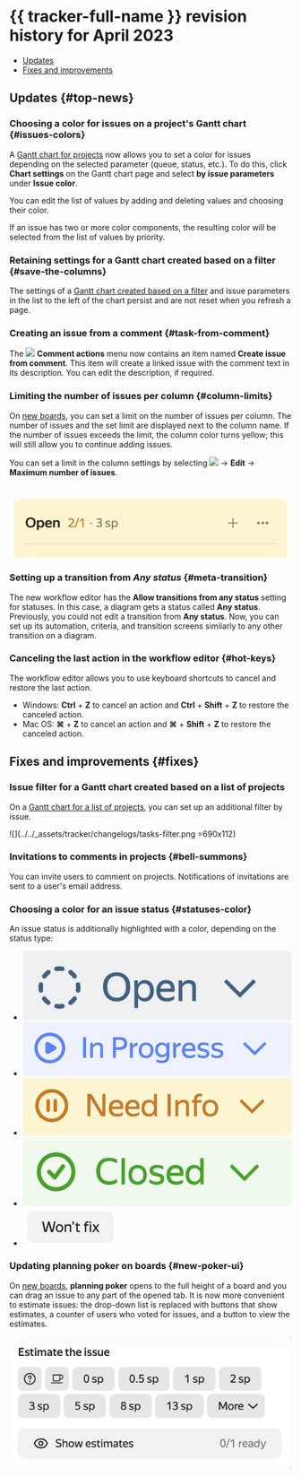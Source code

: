 # {{ tracker-full-name }} revision history for April 2023

* [Updates](#top-news)
* [Fixes and improvements](#fixes)

## Updates {#top-news}


### Choosing a color for issues on a project's Gantt chart {#issues-colors}

A [Gantt chart for projects](../gantt/project.md) now allows you to set a color for issues depending on the selected parameter (queue, status, etc.). To do this, click **Chart settings** on the Gantt chart page and select **by issue parameters** under **Issue color**.

You can edit the list of values by adding and deleting values and choosing their color.

If an issue has two or more color components, the resulting color will be selected from the list of values by priority.

### Retaining settings for a Gantt chart created based on a filter {#save-the-columns}

The settings of a [Gantt chart created based on a filter](../gantt/search.md) and issue parameters in the list to the left of the chart persist and are not reset when you refresh a page.

### Creating an issue from a comment {#task-from-comment}

The ![](../../_assets/tracker/svg/actions.svg) **Comment actions** menu now contains an item named **Create issue from comment**. This item will create a linked issue with the comment text in its description. You can edit the description, if required.

### Limiting the number of issues per column {#column-limits}

On [new boards](../manager/agile-new.md), you can set a limit on the number of issues per column. The number of issues and the set limit are displayed next to the column name. If the number of issues exceeds the limit, the column color turns yellow; this will still allow you to continue adding issues.

You can set a limit in the column settings by selecting ![](../../_assets/tracker/svg/actions.svg) → **Edit** → **Maximum number of issues**.

![](../../_assets/tracker/changelogs/column-limits.png)

### Setting up a transition from _Any status_ {#meta-transition}

The new workflow editor has the **Allow transitions from any status** setting for statuses. In this case, a diagram gets a status called **Any status**. Previously, you could not edit a transition from **Any status**. Now, you can set up its automation, criteria, and transition screens similarly to any other transition on a diagram.

### Canceling the last action in the workflow editor {#hot-keys}

The workflow editor allows you to use keyboard shortcuts to cancel and restore the last action.
* Windows: **Ctrl** + **Z** to cancel an action and **Ctrl** + **Shift** + **Z** to restore the canceled action.
* Mac OS: **⌘** + **Z** to cancel an action and **⌘** + **Shift** + **Z** to restore the canceled action.

## Fixes and improvements {#fixes}

### Issue filter for a Gantt chart created based on a list of projects

On a [Gantt chart for a list of projects](../gantt/list-of-projects.md), you can set up an additional filter by issue.

![](../../_assets/tracker/changelogs/tasks-filter.png =690x112)

### Invitations to comments in projects {#bell-summons}

You can invite users to comment on projects. Notifications of invitations are sent to a user's email address.

### Choosing a color for an issue status {#statuses-color}

An issue status is additionally highlighted with a color, depending on the status type:
* ![](../../_assets/tracker/changelogs/status-1-open.png)
* ![](../../_assets/tracker/changelogs/status-2-in-progress.png)
* ![](../../_assets/tracker/changelogs/status-3-needs-info.png)
* ![](../../_assets/tracker/changelogs/status-4-solved.png)
* ![](../../_assets/tracker/changelogs/status-5-closed.png)

### Updating planning poker on boards {#new-poker-ui}

On [new boards](../manager/agile-new.md), **planning poker** opens to the full height of a board and you can drag an issue to any part of the opened tab.
It is now more convenient to estimate issues: the drop-down list is replaced with buttons that show estimates, a counter of users who voted for issues, and a button to view the estimates.

![](../../_assets/tracker/changelogs/poker-estimate-buttons.png)